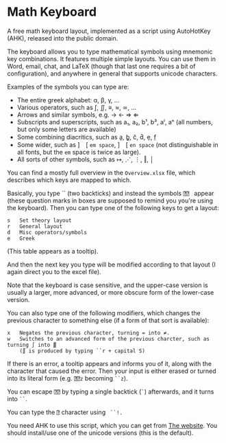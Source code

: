 # Math Keyboard
A free math keyboard layout, implemented as a script using AutoHotKey (AHK), released into the public domain.

The keyboard allows you to type mathematical symbols using mnemonic key combinations. It features multiple simple layouts. You can use them in Word, email, chat, and LaTeX (though that last one requires a bit of configuration), and anywhere in general that supports unicode characters. 

Examples of the symbols you can type are: 
* The entire greek alphabet: α, β, γ, ...
* Various operators, such as ∫, ∬, ≡, ≈, ≃, ...
* Arrows and similar symbols, e.g. → ← ⇒ ⇐
* Subscripts and superscripts, such as a₁, a₂, b¹, b³, aⁱ, aⁿ (all numbers, but only some letters are available)
* Some combining diacritics, such as a̱, b̳, č, d̆, ẹ, f̤
* Some wider, such as ] [ `em space`, ] [ `en space` (not distinguishable in all fonts, but the `em` space is twice as large).
* All sorts of other symbols, such as ↦, ⋰, ⋮, ‖, │

You can find a mostly full overview in the `Overview.xlsx` file, which describes which keys are mapped to which. 

Basically, you type \`\` (two backticks) and instead the symbols `⍰⍰ ` appear (these question marks in boxes are supposed to remind you you're using the keyboard). Then you can type one of the following keys to get a layout:

	s	Set theory layout
	r	General layout
	d	Misc operators/symbols
	e	Greek
	
(This table appears as a tooltip).

And then the next key you type will be modified according to that layout (I again direct you to the excel file). 

Note that the keyboard is case sensitive, and the upper-case version is usually a larger, more advanced, or more obscure form of the lower-case version.

You can also type one of the following modifiers, which changes the previous character to something else (if a form of that sort is available):
	
	x	Negates the previous character, turning = into ≠.
	w	Switches to an advanced form of the previous charcter, such as turning ∫ into ∭ 
		(∬ is produced by typing ``r + capital S)

If there is an error, a tooltip appears and informs you of it, along with the character that caused the error. Then your input is either erased or turned into its literal form (e.g. `⍰⍰z` becoming ` ``z `).

You can escape `⍰⍰` by typing a single backtick (`` ` ``) afterwards, and it turns into ` `` `.

You can type the `⍰` character using ` ``!.`

You need AHK to use this script, which you can get from [The website](http://ahkscript.org/). You should install/use one of the unicode versions (this is the default).
